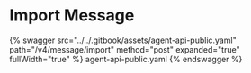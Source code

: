 # Import Message

{% swagger src="../../.gitbook/assets/agent-api-public.yaml" path="/v4/message/import" method="post" expanded="true" fullWidth="true" %} agent-api-public.yaml {% endswagger %}
